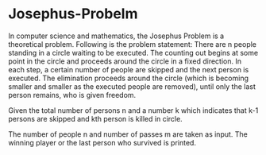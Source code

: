 # Josephus-Probelm

In computer science and mathematics, the Josephus Problem is a theoretical problem. Following is the problem statement:
There are n people standing in a circle waiting to be executed. The counting out begins at some point in the circle and proceeds around the circle in a fixed direction. In each step, a certain number of people are skipped and the next person is executed. The elimination proceeds around the circle (which is becoming smaller and smaller as the executed people are removed), until only the last person remains, who is given freedom.

 Given the total number of persons n and a number k which indicates that k-1 persons are skipped and kth person is killed in circle.
 
 The number of people n and number of passes m are taken as input.
 The winning player or the last person who survived is printed.
